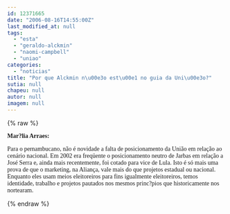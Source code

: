 ```yaml
---
id: 12371665
date: "2006-08-16T14:55:00Z"
last_modified_at: null
tags:
  - "esta"
  - "geraldo-alckmin"
  - "naomi-campbell"
  - "uniao"
categories:
  - "noticias"
title: "Por que Alckmin n\u00e3o est\u00e1 no guia da Uni\u00e3o?"
sutia: null
chapeu: null
autor: null
imagem: null
---
```

{% raw %}
<p><B></p>
<p><P><FONT face=Verdana>Mar?lia Arraes:</FONT></P></B></p>
<p><P><FONT face=Verdana>Para o pernambucano, não é novidade a falta de posicionamento da União em relação ao cenário nacional. Em 2002 era freqüente o posicionamento neutro de Jarbas em relação a José Serra e, ainda mais recentemente, foi cotado para vice de Lula. Isto é só mais uma prova de que o marketing, na Aliança, vale mais do que projetos estadual ou nacional. Enquanto eles usam meios eleitoreiros para fins igualmente eleitoreiros, temos identidade, trabalho e projetos pautados nos mesmos princ?pios que historicamente nos nortearam.</FONT></P> </p>
{% endraw %}